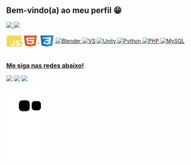 ## Bem-vindo(a) ao meu perfil 😁

 <div>
   <a href="https://github.com/Maanola">
   <img height="180em" src="https://github-readme-stats.vercel.app/api?username=Maanola&show_icons=true&theme=tokyonight&include_all_commits=true&count_private=true"/>
   <img height="180em" src="https://github-readme-stats.vercel.app/api/top-langs/?username=Maanola&layout=compact&langs_count=6&theme=tokyonight"/>

</div>
<div style="display: inline_block"><br>
  <img align="center" alt="Js" height="30" width="40" src="https://raw.githubusercontent.com/devicons/devicon/master/icons/javascript/javascript-plain.svg">
  <img align="center" alt="HTML" height="30" width="40" src="https://raw.githubusercontent.com/devicons/devicon/master/icons/html5/html5-original.svg">
  <img align="center" alt="CSS" height="30" width="40" src="https://raw.githubusercontent.com/devicons/devicon/master/icons/css3/css3-original.svg">
  <img align="center" alt="Blender" height="30" width="40" src="https://cdn.jsdelivr.net/gh/devicons/devicon/icons/blender/blender-original.svg">
  <img align="center" alt="VS" height="30" width="40" src="https://cdn.jsdelivr.net/gh/devicons/devicon/icons/visualstudio/visualstudio-plain.svg">
  <img align="center" alt="Unity" height="30" width="40" src="https://cdn.jsdelivr.net/gh/devicons/devicon/icons/unity/unity-original.svg">
  <img align="center" alt="Python" height="30" width="40" src="https://cdn.jsdelivr.net/gh/devicons/devicon/icons/python/python-original.svg">
  <img align="center" alt="PHP" height="30" width="40" src="https://cdn.jsdelivr.net/gh/devicons/devicon/icons/php/php-original.svg">   
  <img align="center" alt="MySQL" height="30" width="40" src="https://cdn.jsdelivr.net/gh/devicons/devicon/icons/mysql/mysql-original.svg">       
</div>
 
 <br>
 
  ### Me siga nas redes abaixo!
 
<div> 
  <a href="https://www.youtube.com/@Maanola4" target="_blank"><img src="https://img.shields.io/badge/YouTube-FF0000?style=for-the-badge&logo=youtube&logoColor=white" target="_blank"></a>
  <a href="https://instagram.com/_maanola_" target="_blank"><img src="https://img.shields.io/badge/-Instagram-%23E4405F?style=for-the-badge&logo=instagram&logoColor=white" target="_blank"></a>
  <a href="https://www.linkedin.com/in/manuella-silva/" target="_blank"><img src="https://img.shields.io/badge/-LinkedIn-%230077B5?style=for-the-badge&logo=linkedin&logoColor=white" target="_blank"></a> 
 
  ![Snake animation](https://github.com/Maanola/Maanola/blob/output/github-contribution-grid-snake.svg)

</div>
